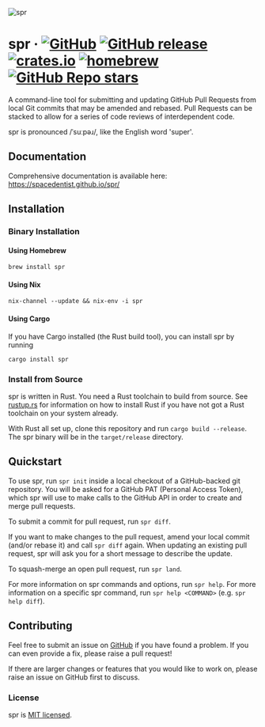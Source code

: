 ![spr](./docs/spr.svg)

# spr &middot; [![GitHub](https://img.shields.io/github/license/spacedentist/spr)](https://img.shields.io/github/license/spacedentist/spr) [![GitHub release](https://img.shields.io/github/v/release/spacedentist/spr?include_prereleases)](https://github.com/spacedentist/spr/releases) [![crates.io](https://img.shields.io/crates/v/spr.svg)](https://crates.io/crates/spr) [![homebrew](https://img.shields.io/homebrew/v/spr.svg)](https://formulae.brew.sh/formula/spr) [![GitHub Repo stars](https://img.shields.io/github/stars/spacedentist/spr?style=social)](https://github.com/spacedentist/spr)

A command-line tool for submitting and updating GitHub Pull Requests from local
Git commits that may be amended and rebased. Pull Requests can be stacked to
allow for a series of code reviews of interdependent code.

spr is pronounced /ˈsuːpəɹ/, like the English word 'super'.

## Documentation

Comprehensive documentation is available here: https://spacedentist.github.io/spr/

## Installation

### Binary Installation

#### Using Homebrew

```shell
brew install spr
```

#### Using Nix

```shell
nix-channel --update && nix-env -i spr
```

#### Using Cargo

If you have Cargo installed (the Rust build tool), you can install spr by running

```shell
cargo install spr
```

### Install from Source

spr is written in Rust. You need a Rust toolchain to build from source. See [rustup.rs](https://rustup.rs) for information on how to install Rust if you have not got a Rust toolchain on your system already.

With Rust all set up, clone this repository and run `cargo build --release`. The spr binary will be in the `target/release` directory.

## Quickstart

To use spr, run `spr init` inside a local checkout of a GitHub-backed git repository. You will be asked for a GitHub PAT (Personal Access Token), which spr will use to make calls to the GitHub API in order to create and merge pull requests.

To submit a commit for pull request, run `spr diff`.

If you want to make changes to the pull request, amend your local commit (and/or rebase it) and call `spr diff` again. When updating an existing pull request, spr will ask you for a short message to describe the update.

To squash-merge an open pull request, run `spr land`.

For more information on spr commands and options, run `spr help`. For more information on a specific spr command, run `spr help <COMMAND>` (e.g. `spr help diff`).

## Contributing

Feel free to submit an issue on [GitHub](https://github.com/spacedentist/spr) if you have found a problem. If you can even provide a fix, please raise a pull request!

If there are larger changes or features that you would like to work on, please raise an issue on GitHub first to discuss.

### License

spr is [MIT licensed](./LICENSE).
